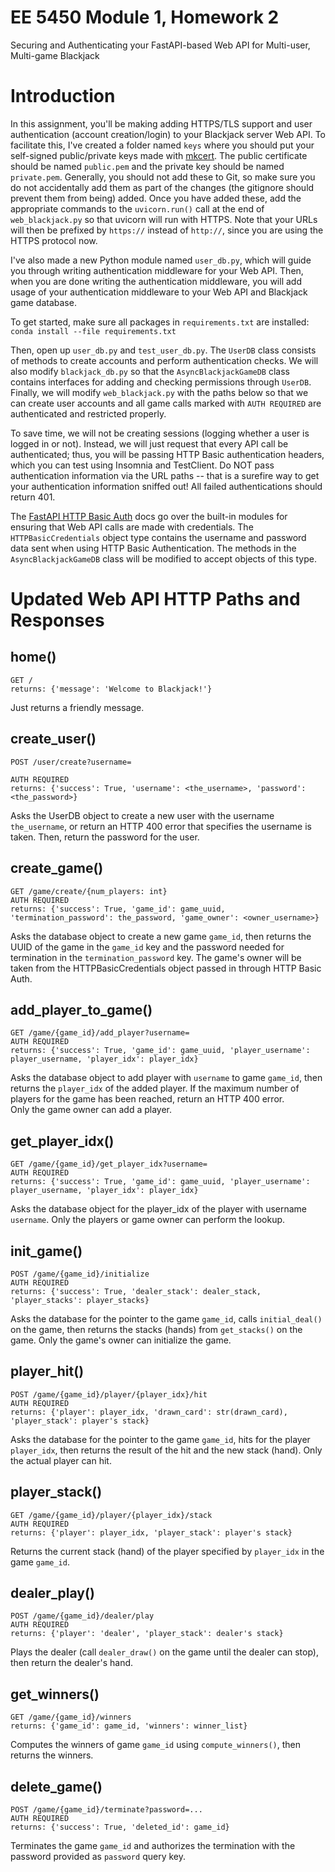 # EE 5450 Module 1, Homework 2
Securing and Authenticating your FastAPI-based Web API for Multi-user, Multi-game Blackjack

# Introduction

In this assignment, you'll be making adding HTTPS/TLS support and user authentication (account creation/login) to your 
Blackjack server Web API.  To facilitate this, I've created a folder named `keys` where you should put your self-signed 
public/private keys made with [mkcert](https://github.com/FiloSottile/mkcert/releases).  The public certificate 
should be named `public.pem` and the private key should be named `private.pem`.  Generally, you should not add these to
Git, so make sure you do not accidentally add them as part of the changes (the gitignore should prevent them from being) 
added.  Once you have added these, add the appropriate commands to the `uvicorn.run()` call at the end of 
`web_blackjack.py` so that uvicorn will run with HTTPS.  Note that your URLs will then be prefixed by `https://` 
instead of `http://`, since you are using the HTTPS protocol now. 

I've also made a new Python module named `user_db.py`, which will guide you through writing authentication middleware 
for your Web API.  Then, when you are done writing the authentication middleware, you will add usage of your 
authentication middleware to your Web API and Blackjack game database.

To get started, make sure all packages in `requirements.txt` are installed: `conda install --file requirements.txt`

Then, open up `user_db.py` and `test_user_db.py`.  The `UserDB` class consists of methods to create accounts and perform
authentication checks.  We will also modify `blackjack_db.py` so that the `AsyncBlackjackGameDB` class contains 
interfaces for adding and checking permissions through `UserDB`.  Finally, we will modify `web_blackjack.py` with the
paths below so that we can create user accounts and all game calls marked with `AUTH REQUIRED` are authenticated 
and restricted properly.

To save time, we will not be creating sessions (logging whether a user is logged in or not).  Instead, we will just
request that every API call be authenticated; thus, you will be passing HTTP Basic authentication headers, which 
you can test using Insomnia and TestClient.  Do NOT pass authentication information via the URL paths -- that is 
a surefire way to get your authentication information sniffed out!  All failed authentications should return 401.

The [FastAPI HTTP Basic Auth](https://fastapi.tiangolo.com/advanced/security/http-basic-auth/) docs go over the 
built-in modules for ensuring that Web API calls are made with credentials.  The `HTTPBasicCredentials` object type
contains the username and password data sent when using HTTP Basic Authentication.  The methods in the 
`AsyncBlackjackGameDB` class will be modified to accept objects of this type.


# **Updated** Web API HTTP Paths and Responses

## home()
```
GET /
returns: {'message': 'Welcome to Blackjack!'}
```
Just returns a friendly message.

## create_user()
```
POST /user/create?username=

AUTH REQUIRED
returns: {'success': True, 'username': <the_username>, 'password': <the_password>}
```
Asks the UserDB object to create a new user with the username `the_username`, or return an HTTP 400 error that specifies
the username is taken.  Then, return the password for the user.

## create_game()
```
GET /game/create/{num_players: int}
AUTH REQUIRED
returns: {'success': True, 'game_id': game_uuid, 'termination_password': the_password, 'game_owner': <owner_username>}
```
Asks the database object to create a new game `game_id`, then returns the UUID of the game in the `game_id` key 
and the password needed for termination in the `termination_password` key.  The game's owner will be taken from
the HTTPBasicCredentials object passed in through HTTP Basic Auth.

## add_player_to_game()
```
GET /game/{game_id}/add_player?username=
AUTH REQUIRED
returns: {'success': True, 'game_id': game_uuid, 'player_username': player_username, 'player_idx': player_idx}
```
Asks the database object to add player with `username` to game `game_id`, then returns the `player_idx` of the added
player.  If the maximum number of players for the game has been reached, return an HTTP 400 error.  
Only the game owner can add a player.

## get_player_idx()
```
GET /game/{game_id}/get_player_idx?username=
AUTH REQUIRED
returns: {'success': True, 'game_id': game_uuid, 'player_username': player_username, 'player_idx': player_idx}
```
Asks the database object for the player_idx of the player with username `username`. 
Only the players or game owner can perform the lookup.

## init_game()
```
POST /game/{game_id}/initialize
AUTH REQUIRED
returns: {'success': True, 'dealer_stack': dealer_stack, 'player_stacks': player_stacks}
```
Asks the database for the pointer to the game `game_id`, calls `initial_deal()` on the game, then returns the 
stacks (hands) from `get_stacks()` on the game.  Only the game's owner can initialize the game.

## player_hit()
```
POST /game/{game_id}/player/{player_idx}/hit
AUTH REQUIRED
returns: {'player': player_idx, 'drawn_card': str(drawn_card), 'player_stack': player's stack}
```
Asks the database for the pointer to the game `game_id`, hits for the player `player_idx`, then returns the 
result of the hit and the new stack (hand).  Only the actual player can hit.

## player_stack()
```
GET /game/{game_id}/player/{player_idx}/stack
AUTH REQUIRED
returns: {'player': player_idx, 'player_stack': player's stack}
```
Returns the current stack (hand) of the player specified by `player_idx` in the game `game_id`.

## dealer_play()
```
POST /game/{game_id}/dealer/play
AUTH REQUIRED
returns: {'player': 'dealer', 'player_stack': dealer's stack}
```
Plays the dealer (call `dealer_draw()` on the game until the dealer can stop), then return the dealer's hand.

## get_winners()
```
GET /game/{game_id}/winners
returns: {'game_id': game_id, 'winners': winner_list}
```
Computes the winners of game `game_id` using `compute_winners()`, then returns the winners.

## delete_game()
```
POST /game/{game_id}/terminate?password=...
AUTH REQUIRED
returns: {'success': True, 'deleted_id': game_id}
```
Terminates the game `game_id` and authorizes the termination with the password provided as `password` query key.
